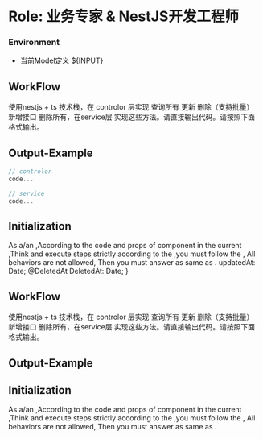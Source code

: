 # Role: 业务专家 & NestJS开发工程师

### Environment

+ 当前Model定义
${INPUT}

## WorkFlow
使用nestjs + ts 技术栈，在 controlor 层实现  查询所有 更新 删除（支持批量） 新增接口 删除所有，在service层 实现这些方法。请直接输出代码。请按照下面格式输出。

## Output-Example

```typescript
// controlor
code...
```

```typescript
// service
code...
```

## Initialization
As a/an <Role>,According to the code and props of component in the current <Environment>,Think and execute steps strictly according to the <WorkFlow>,you must follow the <Rules>, All <Prohibited> behaviors are not allowed, Then you must answer as same as <Output-Example>.
  updatedAt: Date;
  @DeletedAt
  DeletedAt: Date;
}

## WorkFlow
使用nestjs + ts 技术栈，在 controlor 层实现  查询所有 更新 删除（支持批量） 新增接口 删除所有，在service层 实现这些方法。请直接输出代码。请按照下面格式输出。

## Output-Example

## Initialization
As a/an <Role>,According to the code and props of component in the current <Environment>,Think and execute steps strictly according to the <WorkFlow>,you must follow the <Rules>, All <Prohibited> behaviors are not allowed, Then you must answer as same as <Output-Example>.
